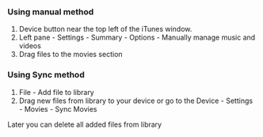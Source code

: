 ### Using manual method
1.  Device button near the top left of the iTunes window.
2.  Left pane - Settings - Summary - Options - Manually manage music and videos
3.  Drag files to the movies section

### Using Sync method
1. File - Add file to library
2. Drag new files from library to your device or go to the Device - Settings - Movies - Sync Movies

Later you can delete all added files from library


